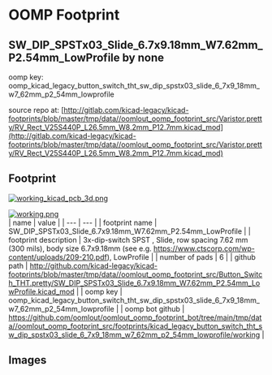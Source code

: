 # OOMP Footprint  
## SW_DIP_SPSTx03_Slide_6.7x9.18mm_W7.62mm_P2.54mm_LowProfile  by none  
  
oomp key: oomp_kicad_legacy_button_switch_tht_sw_dip_spstx03_slide_6_7x9_18mm_w7_62mm_p2_54mm_lowprofile  
  
source repo at: [http://gitlab.com/kicad-legacy/kicad-footprints/blob/master/tmp/data//oomlout_oomp_footprint_src/Varistor.pretty/RV_Rect_V25S440P_L26.5mm_W8.2mm_P12.7mm.kicad_mod](http://gitlab.com/kicad-legacy/kicad-footprints/blob/master/tmp/data//oomlout_oomp_footprint_src/Varistor.pretty/RV_Rect_V25S440P_L26.5mm_W8.2mm_P12.7mm.kicad_mod)  
## Footprint  
  
[![working_kicad_pcb_3d.png](working_kicad_pcb_3d_600.png)](working_kicad_pcb_3d.png)  
  
[![working.png](working_600.png)](working.png)  
| name | value | 
| --- | --- | 
| footprint name | SW_DIP_SPSTx03_Slide_6.7x9.18mm_W7.62mm_P2.54mm_LowProfile | 
| footprint description | 3x-dip-switch SPST , Slide, row spacing 7.62 mm (300 mils), body size 6.7x9.18mm (see e.g. https://www.ctscorp.com/wp-content/uploads/209-210.pdf), LowProfile | 
| number of pads | 6 | 
| github path | http://github.com/kicad-legacy/kicad-footprints/blob/master/tmp/data//oomlout_oomp_footprint_src/Button_Switch_THT.pretty/SW_DIP_SPSTx03_Slide_6.7x9.18mm_W7.62mm_P2.54mm_LowProfile.kicad_mod | 
| oomp key | oomp_kicad_legacy_button_switch_tht_sw_dip_spstx03_slide_6_7x9_18mm_w7_62mm_p2_54mm_lowprofile | 
| oomp bot github | https://github.com/oomlout/oomlout_oomp_footprint_bot/tree/main/tmp/data//oomlout_oomp_footprint_src/footprints/kicad_legacy_button_switch_tht_sw_dip_spstx03_slide_6_7x9_18mm_w7_62mm_p2_54mm_lowprofile/working | 
## Images  
